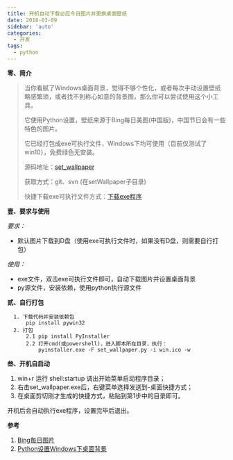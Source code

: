 ```yaml
---
title: 开机自动下载必应今日图片并更换桌面壁纸
date: 2018-03-09
sidebar: 'auto'
categories:
  - 开发
tags:
  - python
---
```


**零、简介**

> 当你看腻了Windows桌面背景，觉得不够个性化，或者每次手动设置壁纸略感繁琐，或者找不到称心如意的背景图，那么你可以尝试使用这个小工具。
> 
> 它使用Python设置，壁纸来源于Bing每日美图\(中国版\)，中国节日会有一些特色的图片。
> 
> 它已经打包成exe可执行文件，Windows下均可使用（目前仅测试了win10），免费绿色无安装。
> 
> 源码地址：[set\_wallpaper](https://github.com/staugur/scripts/tree/master/setWallpaper "set_wallpaper")
> 
> 获取方式：git、svn \(在setWallpaper子目录\)
> 
> 快捷下载exe可执行文件方式：[下载exe程序](https://raw.githubusercontent.com/staugur/scripts/master/setWallpaper/set_wallpaper.exe "下载exe程序")

**壹、要求与使用**

_要求：_

* 默认图片下载到D盘（使用exe可执行文件时，如果没有D盘，则需要自行打包）

_使用：_

* exe文件，双击exe可执行文件即可，自动下载图片并设置桌面背景
* py源文件，安装依赖，使用python执行源文件

**贰、自行打包**

```
  1. 下载代码并安装依赖包
      pip install pywin32
  2. 打包 
      2.1 pip install PyInstaller
      2.2 打开cmd(或powershell)，进入脚本所在目录，执行：
          pyinstaller.exe -F set_wallpaper.py -i win.ico -w
```

**叁、开机自启动**

1.  win+r 运行 shell:startup 调出开始菜单启动程序目录；
2.  右击set\_wallpaper.exe后，右键菜单选择发送到-桌面快捷方式；
3.  在桌面剪切刚才生成的快捷方式，粘贴到第1步中的目录即可。

开机后会自动执行exe程序，设置完毕后退出。

**参考**

1.  [Bing每日图片](https://blog.saintic.com/blog/240.html "Bing每日图片")
2.  [Python设置Windows下桌面背景](http://blog.csdn.net/u011584748/article/details/51377915 "Python设置Windows下桌面背景")
